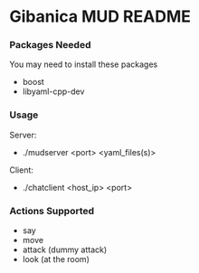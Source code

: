 Gibanica MUD README
===================

### Packages Needed

You may need to install these packages

- boost
- libyaml-cpp-dev

### Usage

Server:
- ./mudserver \<port> \<yaml_files(s)>

Client:
- ./chatclient \<host_ip> \<port>

### Actions Supported
- say 
- move 
- attack (dummy attack)
- look (at the room)

